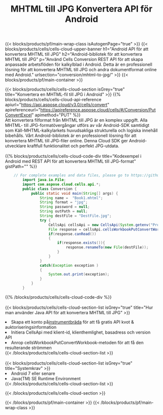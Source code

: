 ﻿---
title:  MHTML till JPG Konvertera API för Android
description: " Cloud API:er och SDK:er för Microsoft Excel & OpenOffice Calc. Konvertera kalkylark till fil i annat format."
url: /sv/android/conversion/mhtml-to-jpg/
---
{{< blocks/products/pf/main-wrap-class isAutogenPage="true" >}}
{{< blocks/products/cells/cells-cloud-upper-banner h1="Android API för att konvertera MHTML till JPG" h2="Android-bibliotek för att konvertera MHTML till JPG" p="Använd Cells Conversion REST API för att skapa anpassade arbetsflöden för kalkylblad i Android. Detta är en professionell lösning för att konvertera MHTML till JPG och andra dokumentformat online med Android." urlsection="conversion/mhtml-to-jpg/" >}}
{{< blocks/products/pf/main-container >}}

{{< blocks/products/cells/cells-cloud-section isGrey="true" title="Konvertera en MHTML-fil till JPG i Android" >}}
{{% blocks/products/cells/cells-cloud-api-reference apiurl="https://api.aspose.cloud/v3.0/cells/convert" apireferenceurl="https://apireference.aspose.cloud/cells/#/Conversion/PutConvertExcel" apimethod="PUT" %}}
<br/>
Att konvertera filformat från MHTML till JPG är en komplex uppgift. Alla MHTML- till JPG-formatövergångar utförs av vår Android-SDK samtidigt som Käll-MHTML-kalkylarkets huvudsakliga strukturella och logiska innehåll bibehålls. Vårt Android-bibliotek är en professionell lösning för att konvertera MHTML till JPG-filer online. Denna Cloud SDK ger Android-utvecklare kraftfull funktionalitet och perfekt JPG-utdata.
<br/>
<br/>
{{% blocks/products/cells/cells-cloud-code-div title="Kodexempel i Android med REST API för att konvertera MHTML till JPG-format" gistPath="" %}}
 
```java
    // For complete examples and data files, please go to https://github.com/aspose-cells-cloud/aspose-cells-cloud-android/
        import java.io.File;
        import com.aspose.cloud.cells.api.*;
        public class Conversion {
            public static void main(String[] args) {
                String name =  "Book1.mhtml";
                String format = "jpg";
                String password = null;
                String outPath = null;
                String destFile = "DestFile.jpg";
                try {
                    CellsApi cellsApi = new CellsApi(System.getenv("ProductClientId"), System.getenv("ProductClientSecret"));
                    File response = cellsApi.cellsWorkbookPutConvertWorkbook(new File(name), format, password, outPath, null,null);            
                    if(response.canRead())
                    {
                        if(response.exists()){
                            response.renameTo(new File(destFile));
                        }                
                    }
                }
                catch(Exception exception )
                {
                    System.out.print(exception);
                }
            }
        }
```
 
{{% /blocks/products/cells/cells-cloud-code-div %}}
<br/>
<br/>
{{< blocks/products/cells/cells-cloud-section-list isGrey="true" title="Hur man använder Java API för att konvertera MHTML till JPG" >}}
<li> Skapa ett konto på<a href="https://dashboard.aspose.cloud/">instrumentbräda</a> för att få gratis API kvot & auktoriseringsinformation</li>
<li>Initiera CellsApi med klient-id, klienthemlighet, basadress och version API</li>
<li>Anrop cellsWorkbookPutConvertWorkbook-metoden för att få den resulterande strömmen</li>
{{< /blocks/products/cells/cells-cloud-section-list >}}
<br/>
<br/>
{{< blocks/products/cells/cells-cloud-section-list isGrey="true" title="Systemkrav" >}}
<li>Android 7 eller senare</li>
<li>Java(TM) SE Runtime Environment</li>
{{< /blocks/products/cells/cells-cloud-section-list >}}

{{< /blocks/products/cells/cells-cloud-section >}}

{{< /blocks/products/pf/main-container >}}
{{< /blocks/products/pf/main-wrap-class >}}
